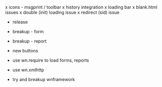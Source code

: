 x icons - msgprint / toolbar
x history integration
x loading bar
x blank.html issues
x double (init) loading issue
x redirect (sid) issue

- release

- breakup - form
- breakup - report
- new buttons
- use wn.require to load forms, reports
- use wn.xmlhttp
- try and breakup wnframework